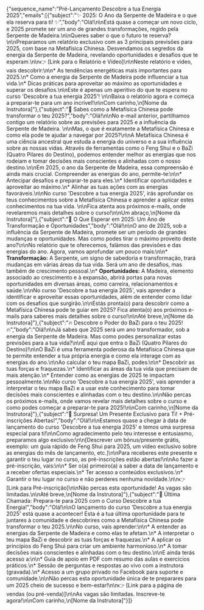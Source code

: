 {"sequence_name":"Pré-Lançamento Descobre a tua Energia 2025","emails":[{"subject":"✨ 2025: O Ano da Serpente de Madeira e o que ela reserva para ti! ✨","body":"Olá!\n\nEstá quase a começar um novo ciclo, e 2025 promete ser um ano de grandes transformações, regido pela Serpente de Madeira.\n\nQueres saber o que o futuro te reserva?\n\nPreparamos um relatório exclusivo com as 3 principais previsões para 2025, com base na Metafísica Chinesa. Desvendamos os segredos da energia da Serpente de Madeira, revelando oportunidades e desafios que te esperam.\n\n👉 [Link para o Relatório e Vídeo]\n\nNeste relatório e vídeo, vais descobrir:\n\n*   As tendências energéticas mais importantes para 2025.\n*   Como a energia da Serpente de Madeira pode influenciar a tua vida.\n*   Dicas práticas para aproveitar ao máximo as oportunidades e superar os desafios.\n\nEste é apenas um aperitivo do que te espera no curso 'Descobre a tua energia 2025'! \n\nBaixa o relatório agora e começa a preparar-te para um ano incrível!\n\nCom carinho,\n[Nome da Instrutora]"},{"subject":"🤔 Sabes como a Metafísica Chinesa pode transformar o teu 2025?","body":"Olá!\n\nNo e-mail anterior, partilhamos contigo um relatório sobre as previsões para 2025 e a influência da Serpente de Madeira. \n\nMas, o que é exatamente a Metafísica Chinesa e como ela pode te ajudar a navegar por 2025?\n\nA Metafísica Chinesa é uma ciência ancestral que estuda a energia do universo e a sua influência sobre as nossas vidas. Através de ferramentas como o Feng Shui e o BaZi (Quatro Pilares do Destino), podemos entender melhor as energias que nos rodeiam e tomar decisões mais conscientes e alinhadas com o nosso destino.\n\nEm 2025, o ano da Serpente de Madeira, essa compreensão é ainda mais crucial. Compreender as energias do ano, permite-te:\n\n*   Antecipar desafios e preparar-te para eles.\n*   Identificar oportunidades e aproveitar ao máximo.\n*   Alinhar as tuas ações com as energias favoráveis.\n\nNo curso 'Descobre a tua energia 2025', irás aprofundar os teus conhecimentos sobre a Metafísica Chinesa e aprender a aplicar estes conhecimentos na tua vida. \n\nFica atenta aos próximos e-mails, onde revelaremos mais detalhes sobre o curso!\n\nUm abraço,\n[Nome da Instrutora]"},{"subject":"📅 O Que Esperar em 2025: Um Ano de Transformação e Oportunidades","body":"Olá!\n\nO ano de 2025, sob a influência da Serpente de Madeira, promete ser um período de grandes mudanças e oportunidades. Mas como podes tirar o máximo proveito deste ano?\n\nNo relatório que te oferecemos, falámos das previsões e das energias do ano. Agora, vamos aprofundar um pouco mais:\n\n*   **Transformação:** A Serpente, um signo de sabedoria e transformação, trará mudanças em várias áreas da tua vida. Será um ano de desafios, mas também de crescimento pessoal.\n*   **Oportunidades:** A Madeira, elemento associado ao crescimento e à expansão, abrirá portas para novas oportunidades em diversas áreas, como carreira, relacionamentos e saúde.\n\nNo curso 'Descobre a tua energia 2025', vais aprender a identificar e aproveitar essas oportunidades, além de entender como lidar com os desafios que surgirão.\n\nEstás pronta(o) para descobrir como a Metafísica Chinesa pode te guiar em 2025? Fica atenta(o) aos próximos e-mails para saberes mais detalhes sobre o curso!\n\nAté breve,\n[Nome da Instrutora]"},{"subject":"🔥 Descobre o Poder do BaZi para o teu 2025! 🔥","body":"Olá!\n\nJá sabes que 2025 será um ano transformador, sob a energia da Serpente de Madeira. Mas como podes personalizar estas previsões para a tua vida?\n\nÉ aqui que entra o BaZi (Quatro Pilares do Destino)!\n\nO BaZi é uma ferramenta poderosa da Metafísica Chinesa que te permite entender a tua própria energia e como ela interage com as energias do ano.\n\nAo calcular o teu mapa BaZi, podes:\n\n*   Descobrir as tuas forças e fraquezas.\n*   Identificar as áreas da tua vida que precisam de mais atenção.\n*   Entender como as energias de 2025 te impactam pessoalmente.\n\nNo curso 'Descobre a tua energia 2025', vais aprender a interpretar o teu mapa BaZi e a usar este conhecimento para tomar decisões mais conscientes e alinhadas com o teu destino.\n\nNão percas os próximos e-mails, onde vamos revelar mais detalhes sobre o curso e como podes começar a preparar-te para 2025!\n\nCom carinho,\n[Nome da Instrutora]"},{"subject":"🎁 Surpresa! Um Presente Exclusivo para Ti! + Pré-inscrições Abertas!","body":"Olá!\n\nEstamos quase a chegar à data de lançamento do curso 'Descobre a tua energia 2025' e temos uma surpresa especial para ti!\n\nComo agradecimento pelo teu interesse e entusiasmo, preparamos algo exclusivo:\n\n[Descrever um bónus/presente grátis, exemplo: um guia rápido de Feng Shui para 2025, um vídeo exclusivo sobre as energias do mês de lançamento, etc.]\n\nPara receberes este presente e garantir o teu lugar no curso, as pré-inscrições estão abertas!\n\nAo fazer a pré-inscrição, vais:\n\n*   Ser o(a) primeiro(a) a saber a data de lançamento e a receber ofertas especiais.\n*   Ter acesso a conteúdos exclusivos.\n*   Garantir o teu lugar no curso e não perderes nenhuma novidade.\n\n👉 [Link para Pré-inscrição]\n\nNão percas esta oportunidade! As vagas são limitadas.\n\nAté breve,\n[Nome da Instrutora]"},{"subject":"🚀 Última Chamada: Prepara-te para 2025 com o Curso Descobre a tua Energia!","body":"Olá!\n\nO lançamento do curso 'Descobre a tua energia 2025' está quase a acontecer! Esta é a tua última oportunidade para te juntares à comunidade e descobrires como a Metafísica Chinesa pode transformar o teu 2025.\n\nNo curso, vais aprender:\n\n*   A entender as energias da Serpente de Madeira e como elas te afetam.\n*   A interpretar o teu mapa BaZi e descobrir as tuas forças e fraquezas.\n*   A aplicar os princípios do Feng Shui para criar um ambiente harmonioso.\n*   A tomar decisões mais conscientes e alinhadas com o teu destino.\n\nE ainda terás acesso a:\n\n*   Guia de apoio em PDF com resumo das aulas e exercícios práticos.\n*   Sessão de perguntas e respostas ao vivo com a instrutora (gravada).\n*   Acesso a um grupo privado no Facebook para suporte e comunidade.\n\nNão percas esta oportunidade única de te preparares para um 2025 cheio de sucesso e bem-estar!\n\n👉 [Link para a página de vendas (ou pré-venda)]\n\nAs vagas são limitadas. Inscreve-te agora!\n\nCom carinho,\n[Nome da Instrutora]"}]}